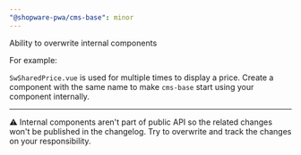 ```yaml
---
"@shopware-pwa/cms-base": minor
---
```


Ability to overwrite internal components

For example:

`SwSharedPrice.vue` is used for multiple times to display a price. Create a component with the same name to make `cms-base` start using your component internally.

---

⚠️ Internal components aren't part of public API so the related changes won't be published in the changelog. Try to overwrite and track the changes on your responsibility.
